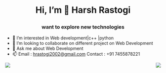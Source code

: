 # <p align="center"> Hi, I’m 👋 Harsh Rastogi </p>
### <p align="center"> want to explore new technologies </p>
- 👀 I’m interested in Web development|c++ |python 
- 💞️ I’m looking to collaborate on different project on Web Development
- 💬 Ask me about Web Development
- 📫 Email : hrastogi2002@gmail.com  Contact : +91 7455878221



<!-- ![Github stats](https://github-readme-stats.vercel.app/api?username=harshrastogi15&theme=contrast&show_icons=true&count_private=true) -->

<!-- ![Top Languages Card](https://github-readme-stats.vercel.app/api/top-langs/?username=harshrastogi15) -->

<img align="left" src="https://github-readme-stats.vercel.app/api?username=harshrastogi15&theme=contrast&show_icons=true&count_private=true" />

<img align="right" src="https://github-readme-stats.vercel.app/api/top-langs/?username=harshrastogi15" />


<!---
harshrastogi15/harshrastogi15 is a ✨ special ✨ repository because its `README.md` (this file) appears on your GitHub profile.
You can click the Preview link to take a look at your changes.
--->
